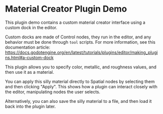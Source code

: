 # Material Creator Plugin Demo

This plugin demo contains a custom material creator interface using a custom dock in the editor.

Custom docks are made of Control nodes, they run in the editor, and any behavior must be done through `tool` scripts.
For more information, see this documentation article: https://docs.godotengine.org/en/latest/tutorials/plugins/editor/making_plugins.html#a-custom-dock

This plugin allows you to specify color, metallic, and roughness values, and then use it as a material.

You can apply this silly material directly to Spatial nodes by selecting them and then clicking "Apply".
This shows how a plugin can interact closely with the editor, manipulating nodes the user selects.

Alternatively, you can also save the silly material to a file, and then load it back into the plugin later.
